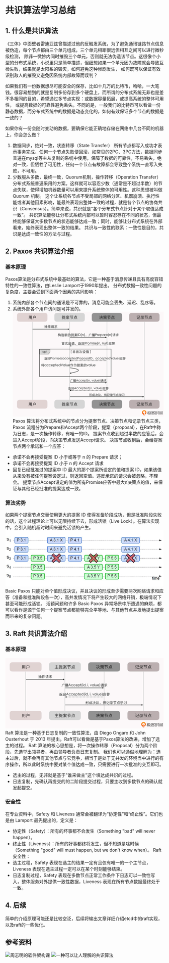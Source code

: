 # 共识算法学习总结
## 1. 什么是共识算法
《三体》中面壁者雷迪亚兹曾描述过他的反触发系统，为了避免通讯链路节点信息被伪造，每个节点都由三个单元组成，三个单元相距很远但相互之间可以进行微秒级检测，
除非一微妙内同时摧毁三个单元，否则就无法伪造该节点。这很像个小型的分布式系统，小说里只是简单描述，但细想如果一个单元因为故障就会导致互检失败，结果就是太阳系的毁灭，如何避免这种惨剧发生，
如何既可以保证有效识别敌人的摧毁又避免因系统内部故障而误判？

如果我们有一份数据想尽可能安全的保存，比如十几万的比特币，哈哈，一大笔钱。很容易想到的就是复制多份存到多个硬盘上，而所谓的分布式系统无非也是差不多相同的目的，希望通过多节点实现：或数据容量拓展，或提高系统的整体可用性，
或提高数据的可靠性避免丢失。不同的是，一般我们的比特币可以看做一份静态数据，而分布式系统中的数据是动态变化的，如何有效保证多个节点的数据是一致的？

如果你有一份会随时变动的数据，要确保它能正确地存储在网络中几台不同的机器上，你会怎么做？
1. 数据同步，绝对一致，状态转移（State Transfer）
所有节点都写入成功才表示事务完成，任何一个节点失败便回滚，如常见的2PC、3PC方法，数据同步普遍在mysql等主从复制的系统中使用，保障了数据的可靠性，不易丢失，绝对一致，但牺牲了可用性，任何一个节点有故障都会导致整个系统一直写入失败，不可用。
2. 少数服从多数，最终一致，Quorum机制，操作转移（Operation Transfer）
分布式系统普遍采用的方案。这样就可以容忍少数（通常是不超过半数）的节点失联，使得增加机器数量可以用来提升系统整体的可用性。这种思想被叫做Quorum 机制。
这个让系统各节点不受局部的网络分区、机器崩溃、执行性能或者其他因素影响，能最终表现出整体一致的过程，就是各个节点的协商共识（Consensus）。简单来说，共识就是“各个分布式节点针对于某个取值达成一致”。
共识算法能够让分布式系统内部可以暂时容忍存在不同的状态，但最终能够保证大多数节点的状态能够达成一致；同时，能够让分布式系统在外部看来，始终表现出整体一致的结果。
共识与一致性的联系：一致性是目的，共识是达成一致性的方法与过程。

## 2. Paxos 共识算法介绍
### 基本原理
Paxos算法是分布式系统中最基础的算法，它是一种基于消息传递且具有高度容错特性的一致性算法，由Leslie Lamport于1990年提出。
分布式数据一致性问题的复杂度，主要会受到下面两个因素的共同影响：
1. 系统内部各个节点间的通讯是不可靠的，消息可能会丢失、延迟、乱序等。
2. 系统外部各个用户访问是可并发的。
![paxos.png](paxos.png)
Paxos 算法将分布式系统中的节点分为提案节点、决策节点和记录节点三类，Paxos 流程分为Prepare和Accept两个阶段，提案（proposal），在Raft中称为日志，是一次操作转移，有唯一的ID。
提案节点收到超过半数的应答后，会进入Accept阶段，向决策节点发送Accept请求。
决策节点收到后，会给提案节点两个承诺和一个应答：
- 承诺不会再接受提案 ID 小于或等于 n 的 Prepare 请求；
- 承诺不会再接受提案 ID 小于 n 的 Accept 请求
- 回复已经批准过的提案中 ID 最大的那个提案所设定的值和提案 ID，如果该值从来没有被任何提案设定过，则返回空值。违反承诺的请求会被忽略，不理会。
提案节点Accept设定的值为所有Promise应答中最大n决策点的值，来保证与其他已经批准的提案达成一致。
### 算法劣势
如果两个提案节点交替使用更大的提案 ID 使得准备阶段成功，但是批准阶段失败的话，这个过程理论上可以无限持续下去，形成活锁（Live Lock）。在算法实现中，会引入随机超时时间来避免活锁的产生。
![paxos_live.png](paxos_live.png)
Basic Paxos 只能对单个值形成决议，并且决议的形成至少需要两次网络请求和应答（准备和批准阶段各一次），高并发情况下将产生较大的网络开销，极端情况下甚至可能形成活锁。
活锁问题和许多 Basic Paxos 异常场景中所遭遇的麻烦，都可以看作是源于任何一个提案节点都能够完全平等地、与其他节点并发地提出提案而带来的复杂问题。

## 3. Raft 共识算法介绍
### 基本原理
![multi_paxos.png](multi_paxos.png)
Raft 算法是一种基于日志复制的一致性算法，由 Diego Ongaro 和 John Ousterhout 于 2013 年提出。Raft可以看做是基于Paxos算法的改进，增加了选主的过程。
Raft 算法的核心思想是，将一次操作转移（Proposal）分为两个阶段，先选举出领导者，再由领导者负责日志复制。
我们也可以通俗地理解为：选主过后，就不会再有其他节点与它竞争，相当于是处于无并发的环境当中进行的有序操作，所以此时系统中要对某个值达成一致，只需要进行一次批准的交互即可。
- 选主的过程，无非就是基于"谁来做主"这个填达成共识的过程。
- 日志复制，先确认再提交的的二阶段提交过程，只要主收到多数节点的确认就发起提交。
### 安全性
在专业资料中，Safety 和 Liveness 通常会被翻译为“协定性”和“终止性”。它们也是由 Lamport 最先提出的，定义是：
- 协定性（Safety）：所有的坏事都不会发生（Something "bad" will never happen）。
- 终止性（Liveness）：所有的好事都终将发生，但不知道是啥时候（Something "good" will must happen, but we don't know when）。 
Raft安全性：
- 选主过程，Safety 表现在选主的结果一定有且仅有唯一的一个主节点，Liveness 表现在选主过程一定可以在某个时刻能够结束。
- 日志复制过程，Safety 表现在多数节点正常工作条件下日志可以一致性写入，整体服务对外提供一致性数据，Liveness 表现在所有节点数据最终处于一致。

## 4. 后续
简单的介绍原理可能还是比较空泛，后续将输出文章详细介绍etcd中的raft实现，以及raft的一些优化。
## 参考资料
![周志明的软件架构课](https://time.geekbang.org/column/article/337708)
![一种可以让人理解的共识算法](https://web.stanford.edu/~ouster/cgi-bin/papers/raft-atc14)